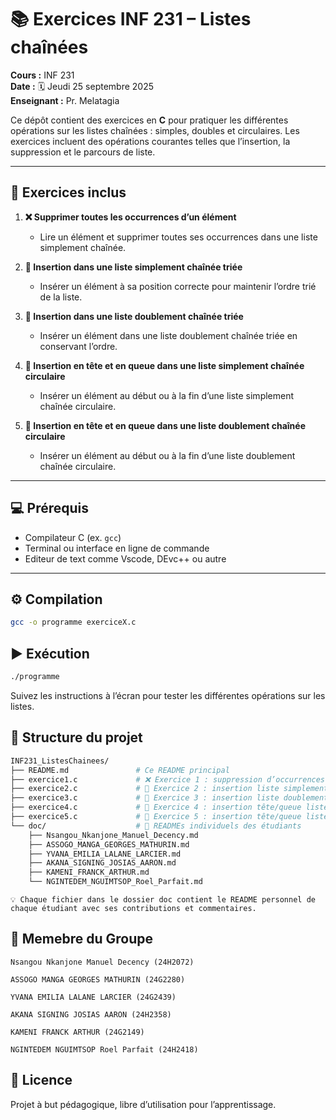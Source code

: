 # 📚 Exercices INF 231 – Listes chaînées

**Cours :** INF 231  
**Date :** 🗓️ Jeudi 25 septembre 2025  
**Enseignant :** Pr. Melatagia  

Ce dépôt contient des exercices en **C** pour pratiquer les différentes opérations sur les listes chaînées : simples, doubles et circulaires. Les exercices incluent des opérations courantes telles que l’insertion, la suppression et le parcours de liste.  

---

## 📝 **Exercices inclus**

1. **❌ Supprimer toutes les occurrences d’un élément**  
   - Lire un élément et supprimer toutes ses occurrences dans une liste simplement chaînée.

2. **🔢 Insertion dans une liste simplement chaînée triée**  
   - Insérer un élément à sa position correcte pour maintenir l’ordre trié de la liste.

3. **🔢 Insertion dans une liste doublement chaînée triée**  
   - Insérer un élément dans une liste doublement chaînée triée en conservant l’ordre.

4. **🔄 Insertion en tête et en queue dans une liste simplement chaînée circulaire**  
   - Insérer un élément au début ou à la fin d’une liste simplement chaînée circulaire.

5. **🔄 Insertion en tête et en queue dans une liste doublement chaînée circulaire**  
   - Insérer un élément au début ou à la fin d’une liste doublement chaînée circulaire.

---

## 💻 **Prérequis**

- Compilateur C (ex. `gcc`)  
- Terminal ou interface en ligne de commande
- Editeur de text comme Vscode, DEvc++ ou autre

---

## ⚙️ **Compilation**

```bash
gcc -o programme exerciceX.c
```
## **▶️ Exécution**
```bash
./programme
```
Suivez les instructions à l’écran pour tester les différentes opérations sur les listes.
## **📁 Structure du projet**
```bash
INF231_ListesChainees/
├── README.md               # Ce README principal
├── exercice1.c             # ❌ Exercice 1 : suppression d’occurrences
├── exercice2.c             # 🔢 Exercice 2 : insertion liste simplement chaînée triée
├── exercice3.c             # 🔢 Exercice 3 : insertion liste doublement chaînée triée
├── exercice4.c             # 🔄 Exercice 4 : insertion tête/queue liste circulaire simple
├── exercice5.c             # 🔄 Exercice 5 : insertion tête/queue liste circulaire double
└── doc/                    # 📄 READMEs individuels des étudiants
    ├── Nsangou_Nkanjone_Manuel_Decency.md
    ├── ASSOGO_MANGA_GEORGES_MATHURIN.md
    ├── YVANA_EMILIA_LALANE_LARCIER.md
    ├── AKANA_SIGNING_JOSIAS_AARON.md
    ├── KAMENI_FRANCK_ARTHUR.md
    └── NGINTEDEM_NGUIMTSOP_Roel_Parfait.md
```
    💡 Chaque fichier dans le dossier doc contient le README personnel de chaque étudiant avec ses contributions et commentaires.

## **👥 Memebre du Groupe**

    Nsangou Nkanjone Manuel Decency (24H2072)

    ASSOGO MANGA GEORGES MATHURIN (24G2280)

    YVANA EMILIA LALANE LARCIER (24G2439)

    AKANA SIGNING JOSIAS AARON (24H2358)

    KAMENI FRANCK ARTHUR (24G2149)

    NGINTEDEM NGUIMTSOP Roel Parfait (24H2418)

## **📜 Licence**

Projet à but pédagogique, libre d’utilisation pour l’apprentissage.
